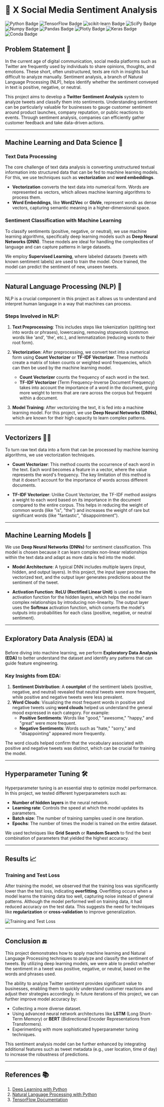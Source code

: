 # 👹 X Social Media Sentiment Analysis

![Python Badge](https://img.shields.io/badge/Python-FFD43B?style=for-the-badge&logo=python&logoColor=darkgreen)
![TensorFlow Badge](https://img.shields.io/badge/TensorFlow-FF6F00?style=for-the-badge&logo=TensorFlow&logoColor=white)
![scikit-learn Badge](https://img.shields.io/badge/scikit_learn-F7931E?style=for-the-badge&logo=scikit-learn&logoColor=white)
![SciPy Badge](https://img.shields.io/badge/SciPy-654FF0?style=for-the-badge&logo=SciPy&logoColor=white)
![Numpy Badge](https://img.shields.io/badge/Numpy-777BB4?style=for-the-badge&logo=numpy&logoColor=white)
![Pandas Badge](https://img.shields.io/badge/Pandas-2C2D72?style=for-the-badge&logo=pandas&logoColor=white)
![Plotly Badge](https://img.shields.io/badge/Plotly-239120?style=for-the-badge&logo=plotly&logoColor=white)
![Keras Badge](https://img.shields.io/badge/Keras-D00000?style=for-the-badge&logo=Keras&logoColor=white)
![Conda Badge](https://img.shields.io/badge/conda-342B029.svg?&style=for-the-badge&logo=anaconda&logoColor=white)

## Problem Statement 📝

In the current age of digital communication, social media platforms such as Twitter are frequently used by individuals to share opinions, thoughts, and emotions. These short, often unstructured, texts are rich in insights but difficult to analyze manually. Sentiment analysis, a branch of Natural Language Processing (NLP), helps identify whether the sentiment conveyed in text is positive, negative, or neutral.

This project aims to develop a **Twitter Sentiment Analysis** system to analyze tweets and classify them into sentiments. Understanding sentiment can be particularly valuable for businesses to gauge customer sentiment around product launches, company reputation, or public reactions to events. Through sentiment analysis, companies can efficiently gather customer feedback and take data-driven actions.

---

## Machine Learning and Data Science 🤖

### Text Data Processing

The core challenge of text data analysis is converting unstructured textual information into structured data that can be fed to machine learning models. For this, we use techniques such as **vectorization** and **word embeddings**.

- **Vectorization** converts the text data into numerical form. Words are represented as vectors, which allows machine learning algorithms to process them.
- **Word Embeddings**, like **Word2Vec** or **GloVe**, represent words as dense vectors, capturing semantic meaning in a higher-dimensional space.

### Sentiment Classification with Machine Learning

To classify sentiments (positive, negative, or neutral), we use machine learning algorithms, specifically deep learning models such as **Deep Neural Networks (DNN)**. These models are ideal for handling the complexities of language and can capture patterns in large datasets.

We employ **Supervised Learning**, where labeled datasets (tweets with known sentiment labels) are used to train the model. Once trained, the model can predict the sentiment of new, unseen tweets.

---

## Natural Language Processing (NLP) 🧠

NLP is a crucial component in this project as it allows us to understand and interpret human language in a way that machines can process.

### Steps Involved in NLP:

1. **Text Preprocessing**: This includes steps like tokenization (splitting text into words or phrases), lowercasing, removing stopwords (common words like 'and', 'the', etc.), and lemmatization (reducing words to their root form).
   
2. **Vectorization**: After preprocessing, we convert text into a numerical form using **Count Vectorizer** or **TF-IDF Vectorizer**. These methods create a matrix of token counts or weighted word frequencies, which can then be used by the machine learning model.
   - **Count Vectorizer** counts the frequency of each word in the text.
   - **TF-IDF Vectorizer** (Term Frequency-Inverse Document Frequency) takes into account the importance of a word in the document, giving more weight to terms that are rare across the corpus but frequent within a document.

3. **Model Training**: After vectorizing the text, it is fed into a machine learning model. For this project, we use **Deep Neural Networks (DNNs)**, which are known for their high capacity to learn complex patterns.

---

## Vectorizers 🧑‍💻

To turn raw text data into a form that can be processed by machine learning algorithms, we use vectorization techniques.

- **Count Vectorizer**: This method counts the occurrence of each word in the text. Each word becomes a feature in a vector, where the value represents the word's frequency. The key limitation of this method is that it doesn’t account for the importance of words across different documents.
  
- **TF-IDF Vectorizer**: Unlike Count Vectorizer, the TF-IDF method assigns a weight to each word based on its importance in the document compared to the entire corpus. This helps in reducing the weight of common words (like "is", "the") and increases the weight of rare but significant words (like "fantastic", "disappointment").

---

## Machine Learning Models 🤖

We use **Deep Neural Networks (DNNs)** for sentiment classification. This model is chosen because it can learn complex non-linear relationships within the text data and adapt as more data is fed into the model.

- **Model Architecture**: A typical DNN includes multiple layers (input, hidden, and output layers). In this project, the input layer processes the vectorized text, and the output layer generates predictions about the sentiment of the tweet.
  
- **Activation Function**: **ReLU (Rectified Linear Unit)** is used as the activation function for the hidden layers, which helps the model learn complex relationships by introducing non-linearity. The output layer uses the **Softmax** activation function, which converts the model's outputs into probabilities for each class (positive, negative, or neutral sentiment).

---

## Exploratory Data Analysis (EDA) 📊

Before diving into machine learning, we perform **Exploratory Data Analysis (EDA)** to better understand the dataset and identify any patterns that can guide feature engineering.

### Key Insights from EDA:
1. **Sentiment Distribution**: A **countplot** of the sentiment labels (positive, negative, and neutral) revealed that neutral tweets were more frequent, while positive and negative tweets were less prevalent.
2. **Word Clouds**: Visualizing the most frequent words in positive and negative tweets using **word clouds** helped us understand the general mood expressed in each category. For example:
   - **Positive Sentiments**: Words like "good," "awesome," "happy," and "great" were more frequent.
   - **Negative Sentiments**: Words such as "hate," "sorry," and "disappointing" appeared more frequently.

The word clouds helped confirm that the vocabulary associated with positive and negative tweets was distinct, which can be crucial for training the model.

---

## Hyperparameter Tuning 🛠️

Hyperparameter tuning is an essential step to optimize model performance. In this project, we tested different hyperparameters such as:
- **Number of hidden layers** in the neural network.
- **Learning rate**: Controls the speed at which the model updates its parameters.
- **Batch size**: The number of training samples used in one iteration.
- **Epochs**: The number of times the model is trained on the entire dataset.

We used techniques like **Grid Search** or **Random Search** to find the best combination of parameters that yielded the highest accuracy.

---

## Results 📈

### Training and Test Loss

After training the model, we observed that the training loss was significantly lower than the test loss, indicating **overfitting**. Overfitting occurs when a model learns the training data too well, capturing noise instead of general patterns. Although the model performed well on training data, it had reduced accuracy on the test data. This suggests the need for techniques like **regularization** or **cross-validation** to improve generalization.

![Training and Test Loss](https://github.com/user-attachments/assets/ebc1260c-3cec-43c3-9666-840044e215f0)

---

## Conclusion 🔚

This project demonstrates how to apply machine learning and Natural Language Processing techniques to analyze and classify the sentiment of tweets. By utilizing deep learning models, we were able to predict whether the sentiment in a tweet was positive, negative, or neutral, based on the words and phrases used.

The ability to analyze Twitter sentiment provides significant value to businesses, enabling them to quickly understand customer reactions and adjust their strategies accordingly. In future iterations of this project, we can further improve model accuracy by:
- Collecting a more diverse dataset.
- Using advanced neural network architectures like **LSTM** (Long Short-Term Memory) or **BERT** (Bidirectional Encoder Representations from Transformers).
- Experimenting with more sophisticated hyperparameter tuning techniques.

This sentiment analysis model can be further enhanced by integrating additional features such as tweet metadata (e.g., user location, time of day) to increase the robustness of predictions.

---

## References 📚
1. [Deep Learning with Python](https://www.manning.com/books/deep-learning-with-python)
2. [Natural Language Processing with Python](https://www.oreilly.com/library/view/natural-language-processing/9780596803346/)
3. [TensorFlow Documentation](https://www.tensorflow.org/)

